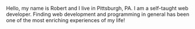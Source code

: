 Hello, my name is Robert and I live in Pittsburgh, PA. I am a self-taught web developer.
Finding web development and programming in general has been one of the most enriching
experiences of my life!

